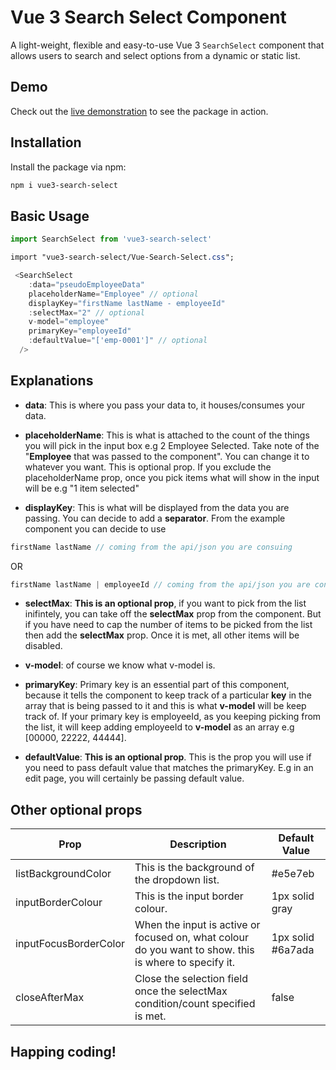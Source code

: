 # Vue 3 Search Select Component

A light-weight, flexible and easy-to-use Vue 3 `SearchSelect` component that allows users to search and select options from a dynamic or static list.

## Demo

Check out the [live demonstration](https://search-select.netlify.app/) to see the package in action.

## Installation

Install the package via npm:

```bash
npm i vue3-search-select
```

## Basic Usage

```js
import SearchSelect from 'vue3-search-select'
```

```css
import "vue3-search-select/Vue-Search-Select.css";
```

```js
 <SearchSelect
    :data="pseudoEmployeeData"
    placeholderName="Employee" // optional
    displayKey="firstName lastName - employeeId"
    :selectMax="2" // optional
    v-model="employee"
    primaryKey="employeeId"
    :defaultValue="['emp-0001']" // optional
  />
```

## Explanations

- **data**: This is where you pass your data to, it houses/consumes your data.

- **placeholderName**: This is what is attached to the count of the things you will pick in the input box e.g 2 Employee Selected. Take note of the "**Employee** that was passed to the component". You can change it to whatever you want. This is optional prop. If you exclude the placeholderName prop, once you pick items what will show in the input will be e.g "1 item selected"

- **displayKey**: This is what will be displayed from the data you are passing. You can decide to add a **separator**. From the example component you can decide to use

```js
firstName lastName // coming from the api/json you are consuing
```

OR

```js
firstName lastName | employeeId // coming from the api/json you are consuing
```

- **selectMax**: **This is an optional prop**, if you want to pick from the list inifintely, you can take off the **selectMax** prop from the component. But if you have need to cap the number of items to be picked from the list then add the **selectMax** prop. Once it is met, all other items will be disabled.

- **v-model**: of course we know what v-model is.

- **primaryKey**: Primary key is an essential part of this component, because it tells the component to keep track of a particular **key** in the array that is being passed to it and this is what **v-model** will be keep track of. If your primary key is employeeId, as you keeping picking from the list, it will keep adding employeeId to **v-model** as an array e.g [00000, 22222, 44444].

- **defaultValue**: **This is an optional prop**. This is the prop you will use if you need to pass default value that matches the primaryKey. E.g in an edit page, you will certainly be passing default value.

## Other optional props

| Prop                  | Description                                                                                           | Default Value     |
| --------------------- | ----------------------------------------------------------------------------------------------------- | ----------------- |
| listBackgroundColor   | This is the background of the dropdown list.                                                          | #e5e7eb           |
| inputBorderColour     | This is the input border colour.                                                                      | 1px solid gray    |
| inputFocusBorderColor | When the input is active or focused on, what colour do you want to show. this is where to specify it. | 1px solid #6a7ada |
| closeAfterMax         | Close the selection field once the selectMax condition/count specified is met.                        | false             |

## Happing coding!
